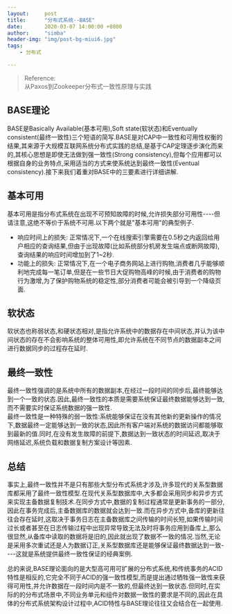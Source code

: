 ```yaml
---
layout:     post
title:      "分布式系统--BASE"
date:       2020-03-07 14:00:00 +0800
author:     "simba"
header-img: "img/post-bg-miui6.jpg"
tags:
    - 分布式

---
```


> Reference: <br/>
	从Paxos到Zookeeper分布式一致性原理与实践


##	BASE理论

BASE是Basically Available(基本可用),Soft state(软状态)和Eventually consistent(最终一致性)三个短语的简写.BASE是对CAP中一致性和可用性权衡的结果,其来源于大规模互联网系统分布式实践的总结,是基于CAP定理逐步演化而来的,其核心思想是即使无法做到强一致性(Strong consistency),但每个应用都可以根据自身的业务特点,采用适当的方式来使系统达到最终一致性(Eventual consistency).接下来我们着重对BASE中的三要素进行详细讲解.


##	基本可用

基本可用是指分布式系统在出现不可预知故障的时候,允许损失部分可用性----但请注意,这绝不等价于系统不可用.以下两个就是"基本可用"的典型例子.

*	响应时间上的损失: 正常情况下,一个在线搜索引擎需要在0.5秒之内返回给用户相应的查询结果,但由于出现故障(比如系统部分机房发生端点或断网故障),查询结果的响应时间增加到了1\~2秒.
*	功能上的损失: 正常情况下,在一个电子商务网站上进行购物,消费者几乎能够顺利地完成每一笔订单,但是在一些节日大促购物高峰的时候,由于消费者的购物行为激增,为了保护购物系统的稳定性,部分消费者可能会被引导到一个降级页面.


##	软状态

软状态也称弱状态,和硬状态相对,是指允许系统中的数据存在中间状态,并认为该中间状态的存在不会影响系统的整体可用性,即允许系统在不同节点的数据副本之间进行数据同步的过程存在延时.


##	最终一致性

最终一致性强调的是系统中所有的数据副本,在经过一段时间的同步后,最终能够达到一个一致的状态.因此,最终一致性的本质是需要系统保证最终数据能够达到一致,而不需要实时保证系统数据的强一致性.  
最终一致性是一种特殊的弱一致性:系统能够保证在没有其他新的更新操作的情况下,数据最终一定能够达到一致的状态,因此所有客户端对系统的数据访问都能够取到最新的值.同时,在没有发生故障的前提下,数据达到一致状态的时间延迟,取决于网络延迟,系统负载和数据复制方案设计等因素.


##	总结

事实上,最终一致性并不是只有那些大型分布式系统才涉及,许多现代的关系型数据库都采用了最终一致性模型.在现代关系型数据库中,大多都会采用同步和异步方式来实现主备数据复制技术.在同步方式中,数据的复制过程通常是更新事务的一部分,因此在事务完成后,主备数据库的数据就会达到一致.而在异步方式中,备库的更新往往会存在延时,这取决于事务日志在主备数据库之间传输的时间长短,如果传输时间过长或者甚至在日志传输过程中出现异常导致无法及时将事务应用到备库上,那么很显然,从备库中读取的数据将是旧的,因此就出现了数据不一致的情况.当然,无论是采用多次重试还是人为数据订正,关系型数据库还是能够保证最终数据达到一致----这就是系统提供最终一致性保证的经典案例.

总的来说,BASE理论面向的是大型高可用可扩展的分布式系统,和传统事务的ACID特性是相反的,它完全不同于ACID的强一致性模型,而是提出通过牺牲强一致性来获得可用性,并允许数据在一段时间内是不一致的,但最终达到一致状态.但同时,在实际的的分布式场景中,不同业务单元和组件对数据一致性的要求是不同的,因此在具体的分布式系统架构设计过程中,ACID特性与BASE理论往往又会结合在一起使用.